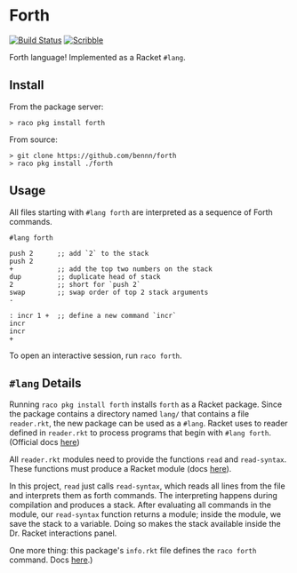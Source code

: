 Forth
=====
[![Build Status](https://travis-ci.org/bennn/forth.svg)](https://travis-ci.org/bennn/forth)
[![Scribble](https://img.shields.io/badge/Docs-Scribble-blue.svg)](http://docs.racket-lang.org/forth/index.html)

Forth language! Implemented as a Racket `#lang`.


Install
---

From the package server:
```
> raco pkg install forth
```

From source:
```
> git clone https://github.com/bennn/forth
> raco pkg install ./forth
```


Usage
---

All files starting with `#lang forth` are interpreted as a sequence of Forth commands.

```
#lang forth

push 2      ;; add `2` to the stack
push 2
+           ;; add the top two numbers on the stack
dup         ;; duplicate head of stack
2           ;; short for `push 2`
swap        ;; swap order of top 2 stack arguments
-

: incr 1 +  ;; define a new command `incr`
incr
incr
+
```

To open an interactive session, run `raco forth`.


`#lang` Details
---

Running `raco pkg install forth` installs `forth` as a Racket package.
Since the package contains a directory named `lang/` that contains a file `reader.rkt`, the new package can be used as a `#lang`.
Racket uses to reader defined in `reader.rkt` to process programs that begin with `#lang forth`.
(Official docs [here](http://docs.racket-lang.org/guide/language-collection.html))

All `reader.rkt` modules need to provide the functions `read` and `read-syntax`.
These functions must produce a Racket module (docs [here](http://docs.racket-lang.org/guide/hash-lang_reader.html)).

In this project, `read` just calls `read-syntax`, which reads all lines from the file and interprets them as forth commands.
The interpreting happens during compilation and produces a stack.
After evaluating all commands in the module, our `read-syntax` function returns a module; inside the module, we save the stack to a variable.
Doing so makes the stack available inside the Dr. Racket interactions panel.

One more thing: this package's `info.rkt` file defines the `raco forth` command.
 Docs [here](http://docs.racket-lang.org/raco/command.html).)
